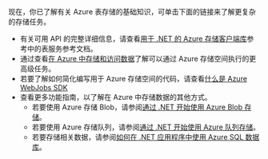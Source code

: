 现在，你已了解有关 Azure 表存储的基础知识，可单击下面的链接来了解更复杂的存储任务。

- 有关可用 API 的完整详细信息，请查看[用于 .NET 的 Azure 存储客户端库](http://go.microsoft.com/fwlink/?LinkID=390731)参考中的表服务参考文档。
- 通过查看[在 Azure 中存储和访问数据](https://msdn.microsoft.com/zh-cn/library/azure/gg433040.aspx)了解可以通过 Azure 存储空间执行的更高级任务。    
- 若要了解如何简化编写用于 Azure 存储空间的代码，请查看[什么是 Azure WebJobs SDK](../articles/app-service-web/websites-dotnet-webjobs-sdk.md)
- 查看更多功能指南，以了解在 Azure 中存储数据的其他方式。
  - 若要使用 Azure 存储 Blob，请参阅[通过 .NET 开始使用 Azure Blob 存储](../articles/storage/storage-dotnet-how-to-use-blobs.md)。
  - 若要使用 Azure 存储队列，请参阅[通过 .NET 开始使用 Azure 队列存储](../articles/storage/storage-dotnet-how-to-use-queues.md)。
  - 若要存储相关数据，请参阅[如何在 .NET 应用程序中使用 Azure SQL 数据库](../articles/sql-database/sql-database-develop-dotnet-simple.md)。

<!---HONumber=Mooncake_0516_2016-->
